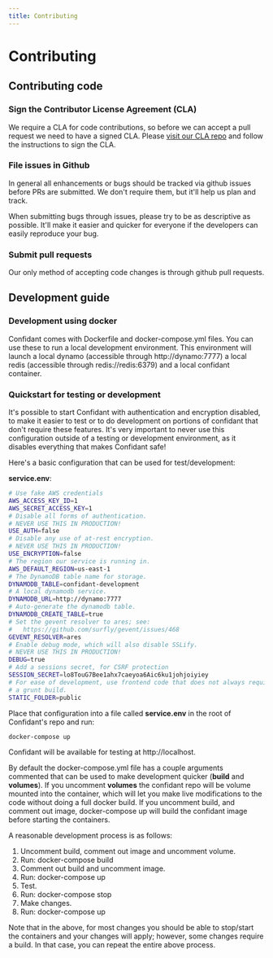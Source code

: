 ```yaml
---
title: Contributing
---
```


# Contributing

## Contributing code

### Sign the Contributor License Agreement (CLA)

We require a CLA for code contributions, so before we can accept a pull request
we need to have a signed CLA. Please [visit our CLA
repo](https://github.com/lyft/CLA) and follow the
instructions to sign the CLA.

### File issues in Github

In general all enhancements or bugs should be tracked via github issues before
PRs are submitted. We don't require them, but it'll help us plan and track.

When submitting bugs through issues, please try to be as descriptive as
possible. It'll make it easier and quicker for everyone if the developers can
easily reproduce your bug.

### Submit pull requests

Our only method of accepting code changes is through github pull requests.

## Development guide

### Development using docker

Confidant comes with Dockerfile and docker-compose.yml files. You can use these
to run a local development environment. This environment will launch a local
dynamo (accessible through http://dynamo:7777) a local redis (accessible
through redis://redis:6379) and a local confidant container.

### Quickstart for testing or development

It's possible to start Confidant with authentication and encryption disabled,
to make it easier to test or to do development on portions of confidant that
don't require these features. It's very important to never use this
configuration outside of a testing or development environment, as it disables
everything that makes Confidant safe!

Here's a basic configuration that can be used for test/development:

__service.env__:

```bash
# Use fake AWS credentials
AWS_ACCESS_KEY_ID=1
AWS_SECRET_ACCESS_KEY=1
# Disable all forms of authentication.
# NEVER USE THIS IN PRODUCTION!
USE_AUTH=false
# Disable any use of at-rest encryption.
# NEVER USE THIS IN PRODUCTION!
USE_ENCRYPTION=false
# The region our service is running in.
AWS_DEFAULT_REGION=us-east-1
# The DynamoDB table name for storage.
DYNAMODB_TABLE=confidant-development
# A local dynamodb service.
DYNAMODB_URL=http://dynamo:7777
# Auto-generate the dynamodb table.
DYNAMODB_CREATE_TABLE=true
# Set the gevent resolver to ares; see:
#   https://github.com/surfly/gevent/issues/468
GEVENT_RESOLVER=ares
# Enable debug mode, which will also disable SSLify.
# NEVER USE THIS IN PRODUCTION!
DEBUG=true
# Add a sessions secret, for CSRF protection
SESSION_SECRET=lo8TouG7Bee1ahx7caeyoa6Aic6ku1johjoiyiey
# For ease of development, use frontend code that does not always require
# a grunt build.
STATIC_FOLDER=public
```

Place that configuration into a file called __service.env__ in the root of
Confidant's repo and run:

```bash
docker-compose up
```

Confidant will be available for testing at http://localhost.

By default the docker-compose.yml file has a couple arguments commented that
can be used to make development quicker (__build__ and __volumes__). If you
uncomment __volumes__ the confidant repo will be volume mounted into the
container, which will let you make live modifications to the code without doing
a full docker build. If you uncomment build, and comment out image,
docker-compose up will build the confidant image before starting the
containers.

A reasonable development process is as follows:

1. Uncomment build, comment out image and uncomment volume.
2. Run: docker-compose build
3. Comment out build and uncomment image.
4. Run: docker-compose up
5. Test.
6. Run: docker-compose stop
7. Make changes.
8. Run: docker-compose up

Note that in the above, for most changes you should be able to stop/start the
containers and your changes will apply; however, some changes require a
build. In that case, you can repeat the entire above process.

